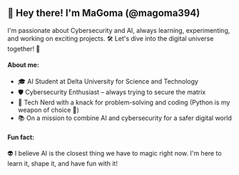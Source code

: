 ## 👋 Hey there! I'm MaGoma (@magoma394)
I'm passionate about Cybersecurity and AI, always learning, experimenting, and working on exciting projects. 🛠️ Let's dive into the digital universe together! 🌌
#### About me:
- 🎓 AI Student at Delta University for Science and Technology
- 🛡️ Cybersecurity Enthusiast – always trying to secure the matrix
- 👾 Tech Nerd with a knack for problem-solving and coding (Python is my weapon of choice 🐍)
- 📚 On a mission to combine AI and cybersecurity for a safer digital world
#### Fun fact:
👽 I believe AI is the closest thing we have to magic right now. I'm here to learn it, shape it, and have fun with it!

